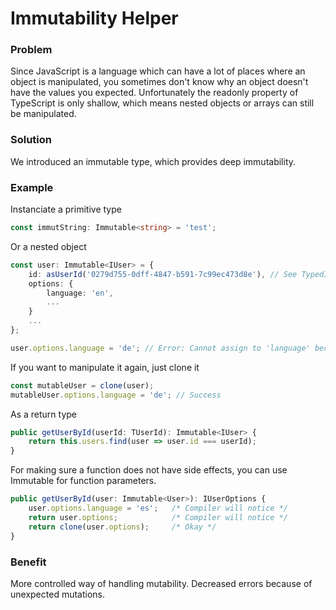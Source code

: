 # Immutability Helper

### Problem
Since JavaScript is a language which can have a lot of places where an object is manipulated, you sometimes don't know why an object doesn't have the values you expected. Unfortunately the readonly property of TypeScript is only shallow, which means nested objects or arrays can still be manipulated.

### Solution
We introduced an immutable type, which provides deep immutability.

### Example
Instanciate a primitive type
```typescript
const immutString: Immutable<string> = 'test';
```
Or a nested object
```typescript
const user: Immutable<IUser> = {
    id: asUserId('0279d755-0dff-4847-b591-7c99ec473d8e'), // See TypedId's
    options: {
        language: 'en',
        ...
    }
    ...
};

user.options.language = 'de'; // Error: Cannot assign to 'language' because it is a read-only property.
```
If you want to manipulate it again, just clone it
```typescript
const mutableUser = clone(user);
mutableUser.options.language = 'de'; // Success
```
As a return type
```typescript
public getUserById(userId: TUserId): Immutable<IUser> {
    return this.users.find(user => user.id === userId);
}
```
For making sure a function does not have side effects, you can use Immutable for function parameters.
```typescript
public getUserById(user: Immutable<User>): IUserOptions {
    user.options.language = 'es';   /* Compiler will notice */
    return user.options;            /* Compiler will notice */
    return clone(user.options);     /* Okay */
}
```

### Benefit
More controlled way of handling mutability. Decreased errors because of unexpected mutations.
